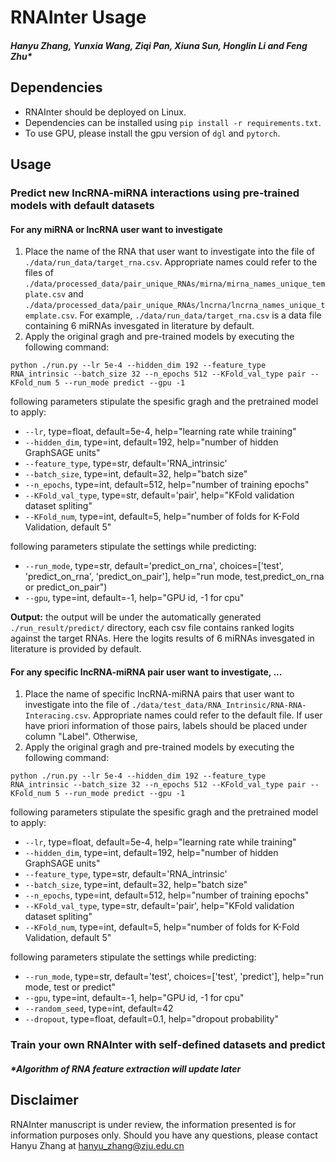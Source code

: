 # RNAInter Usage
##### Hanyu Zhang, Yunxia Wang, Ziqi Pan, Xiuna Sun, Honglin Li and Feng Zhu*
## Dependencies
- RNAInter should be deployed on Linux.
- Dependencies can be installed using `pip install -r requirements.txt`.
- To use GPU, please install the gpu version of `dgl` and `pytorch`.
## Usage
### Predict new lncRNA-miRNA interactions using pre-trained models with default datasets
#### For any miRNA or lncRNA user want to investigate
1. Place the name of the RNA that user want to investigate into the file of `./data/run_data/target_rna.csv`. Appropriate names could refer to the files of `./data/processed_data/pair_unique_RNAs/mirna/mirna_names_unique_template.csv` and `./data/processed_data/pair_unique_RNAs/lncrna/lncrna_names_unique_template.csv`. For example, `./data/run_data/target_rna.csv` is a data file containing 6 miRNAs invesgated in literature by default.
2. Apply the original gragh and pre-trained models by executing the following command:
```
python ./run.py --lr 5e-4 --hidden_dim 192 --feature_type RNA_intrinsic --batch_size 32 --n_epochs 512 --KFold_val_type pair --KFold_num 5 --run_mode predict --gpu -1 
```
following parameters stipulate the spesific gragh and the pretrained model to apply:
- `--lr`, type=float, default=5e-4, help="learning rate while training"
- `--hidden_dim`, type=int, default=192, help="number of hidden GraphSAGE units"
- `--feature_type`, type=str, default='RNA_intrinsic'
- `--batch_size`, type=int, default=32, help="batch size"
- `--n_epochs`, type=int, default=512, help="number of training epochs"
- `--KFold_val_type`, type=str, default='pair', help="KFold validation dataset spliting"
- `--KFold_num`, type=int, default=5, help="number of folds for K-Fold Validation, default 5"

following parameters stipulate the settings while predicting:
- `--run_mode`, type=str, default='predict_on_rna', choices=['test', 'predict_on_rna', 'predict_on_pair'], help="run mode, test,predict_on_rna or predict_on_pair")
- `--gpu`, type=int, default=-1, help="GPU id, -1 for cpu"

__Output:__ the output  will be under the automatically generated `./run_result/predict/` directory, each csv file contains ranked logits against the target RNAs. Here the logits results of 6 miRNAs invesgated in literature is provided by default.

#### For any specific lncRNA-miRNA pair user want to investigate, ...
1. Place the name of specific lncRNA-miRNA pairs that user want to investigate into the file of `./data/test_data/RNA_Intrinsic/RNA-RNA-Interacing.csv`. Appropriate names could refer to the default file. If user have priori information of those pairs, labels should be placed under column "Label". Otherwise, 
2. Apply the original gragh and pre-trained models by executing the following command:
```
python ./run.py --lr 5e-4 --hidden_dim 192 --feature_type RNA_intrinsic --batch_size 32 --n_epochs 512 --KFold_val_type pair --KFold_num 5 --run_mode predict --gpu -1 
```
following parameters stipulate the spesific gragh and the pretrained model to apply:
- `--lr`, type=float, default=5e-4, help="learning rate while training"
- `--hidden_dim`, type=int, default=192, help="number of hidden GraphSAGE units"
- `--feature_type`, type=str, default='RNA_intrinsic'
- `--batch_size`, type=int, default=32, help="batch size"
- `--n_epochs`, type=int, default=512, help="number of training epochs"
- `--KFold_val_type`, type=str, default='pair', help="KFold validation dataset spliting"
- `--KFold_num`, type=int, default=5, help="number of folds for K-Fold Validation, default 5"

following parameters stipulate the settings while predicting:
- `--run_mode`, type=str, default='test', choices=['test', 'predict'], help="run mode, test or predict"
- `--gpu`, type=int, default=-1, help="GPU id, -1 for cpu"
- `--random_seed`, type=int, default=42
- `--dropout`, type=float, default=0.1, help="dropout probability"


### Train your own RNAInter with self-defined datasets and predict

##### *Algorithm of RNA feature extraction will update later

## Disclaimer
RNAInter manuscript is under review, the information presented is for information purposes only. Should you have any questions, please contact Hanyu Zhang at hanyu_zhang@zju.edu.cn
